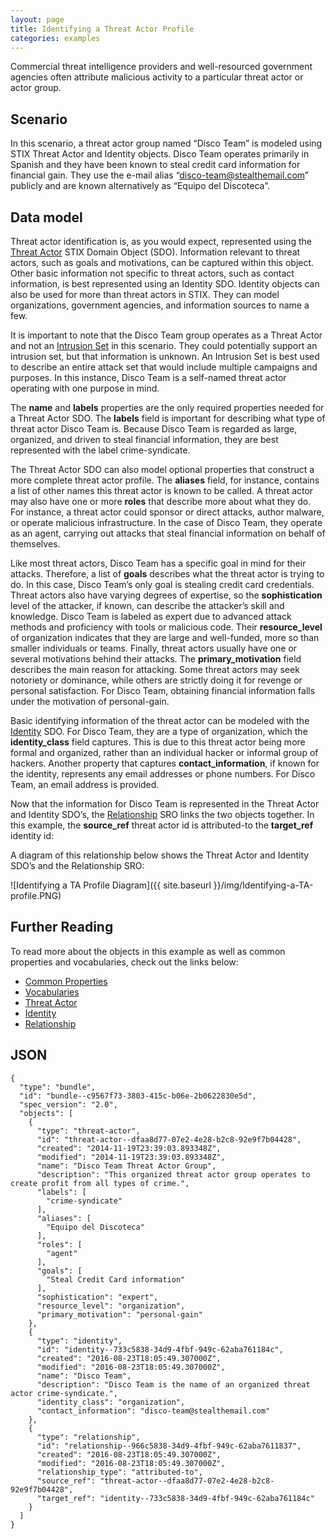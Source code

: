 ```yaml
---
layout: page
title: Identifying a Threat Actor Profile
categories: examples
---
```


Commercial threat intelligence providers and well-resourced government agencies often attribute malicious activity to a particular threat actor or actor group.

**Scenario**
------------

In this scenario, a threat actor group named “Disco Team” is modeled using STIX Threat Actor and Identity objects. Disco Team operates primarily in Spanish and they have been known to steal credit card information for financial gain. They use the e-mail alias “disco-team@stealthemail.com” publicly and are known alternatively as “Equipo del Discoteca”.

**Data model**
--------------

Threat actor identification is, as you would expect, represented using the [Threat Actor](https://docs.google.com/document/d/1S5XhY6F5OT599b0OuHtUf8IBzFvNY8RysFHIj93DgsY/edit#heading=h.k017w16zutw) STIX Domain Object (SDO). Information relevant to threat actors, such as goals and motivations, can be captured within this object. Other basic information not specific to threat actors, such as contact information, is best represented using an Identity SDO. Identity objects can also be used for more than threat actors in STIX. They can model organizations, government agencies, and information sources to name a few.

It is important to note that the Disco Team group operates as a Threat Actor and not an [Intrusion Set](https://docs.google.com/document/d/1S5XhY6F5OT599b0OuHtUf8IBzFvNY8RysFHIj93DgsY/edit#heading=h.5ol9xlbbnrdn) in this scenario. They could potentially support an intrusion set, but that information is unknown. An Intrusion Set is best used to describe an entire attack set that would include multiple campaigns and purposes. In this instance, Disco Team is a self-named threat actor operating with one purpose in mind.

The <span class="sdo">**name**</span> and <span class="sdo">**labels**</span> properties are the only required properties needed for a Threat Actor SDO. The <span class="sdo">**labels**</span> field is important for describing what type of threat actor Disco Team is. Because Disco Team is regarded as large, organized, and driven to steal financial information, they are best represented with the label <span class="values">crime-syndicate</span>.

The Threat Actor SDO can also model optional properties that construct a more complete threat actor profile. The <span class="sdo">**aliases**</span> field, for instance, contains a list of other names this threat actor is known to be called. A threat actor may also have one or more <span class="sdo">**roles**</span> that describe more about what they do. For instance, a threat actor could sponsor or direct attacks, author malware, or operate malicious infrastructure. In the case of Disco Team, they operate as an <span class="values">agent</span>, carrying out attacks that steal financial information on behalf of themselves.

Like most threat actors, Disco Team has a specific goal in mind for their attacks. Therefore, a list of <span class="sdo">**goals**</span> describes what the threat actor is trying to do. In this case, Disco Team’s only goal is stealing credit card credentials. Threat actors also have varying degrees of expertise, so the <span class="sdo">**sophistication**</span> level of the attacker, if known, can describe the attacker’s skill and knowledge. Disco Team is labeled as <span class="values">expert</span> due to advanced attack methods and proficiency with tools or malicious code. Their <span class="sdo">**resource\_level**</span> of <span class="values">organization</span> indicates that they are large and well-funded, more so than smaller individuals or teams. Finally, threat actors usually have one or several motivations behind their attacks. The <span class="sdo">**primary\_motivation**</span> field describes the main reason for attacking. Some threat actors may seek notoriety or dominance, while others are strictly doing it for revenge or personal satisfaction. For Disco Team, obtaining financial information falls under the motivation of <span class="values">personal-gain</span>.

Basic identifying information of the threat actor can be modeled with the [Identity](https://docs.google.com/document/d/1nipwFIaFwkHo4Gzw-qxZQpCjP_5tX7rbI3Ic5C56Z88/edit#heading=h.wh296fiwpklp) SDO. For Disco Team, they are a type of <span class="values">organization</span>, which the <span class="sdo">**identity\_class**</span> field captures. This is due to this threat actor being more formal and organized, rather than an <span class="values">individual</span> hacker or informal <span class="values">group</span> of hackers. Another property that captures <span class="sdo">**contact\_information**</span>, if known for the identity, represents any email addresses or phone numbers. For Disco Team, an email address is provided.

Now that the information for Disco Team is represented in the Threat Actor and Identity SDO’s, the [Relationship](https://docs.google.com/document/d/1nipwFIaFwkHo4Gzw-qxZQpCjP_5tX7rbI3Ic5C56Z88/edit#heading=h.e2e1szrqfoan) SRO links the two objects together. In this example, the <span class="sdo">**source\_ref**</span> threat actor id is <span class="values">attributed-to</span> the <span class="sdo">**target\_ref**</span> identity id:

A diagram of this relationship below shows the Threat Actor and Identity SDO’s and the Relationship SRO:

![Identifying a TA Profile Diagram]({{ site.baseurl }}/img/Identifying-a-TA-profile.PNG)

**Further Reading**
-------------------

To read more about the objects in this example as well as common properties and vocabularies, check out the links below:

-   [Common Properties](https://docs.google.com/document/d/1HRVFn2kAxBOTMbEb3KRu8tjMoHm-KRAI-2R8CTzGil4/edit#heading=h.xzbicbtscatx)
-   [Vocabularies](https://docs.google.com/document/d/1HRVFn2kAxBOTMbEb3KRu8tjMoHm-KRAI-2R8CTzGil4/edit#heading=h.iit7tolczlxv)
-   [Threat Actor](https://docs.google.com/document/d/1nipwFIaFwkHo4Gzw-qxZQpCjP_5tX7rbI3Ic5C56Z88/edit#heading=h.k017w16zutw)
-   [Identity](https://docs.google.com/document/d/1nipwFIaFwkHo4Gzw-qxZQpCjP_5tX7rbI3Ic5C56Z88/edit#heading=h.wh296fiwpklp)
-   [Relationship](https://docs.google.com/document/d/1nipwFIaFwkHo4Gzw-qxZQpCjP_5tX7rbI3Ic5C56Z88/edit#heading=h.e2e1szrqfoan)

**JSON**
------------------

```
{
  "type": "bundle",
  "id": "bundle--c9567f73-3803-415c-b06e-2b0622830e5d",
  "spec_version": "2.0",
  "objects": [
    {
      "type": "threat-actor",
      "id": "threat-actor--dfaa8d77-07e2-4e28-b2c8-92e9f7b04428",
      "created": "2014-11-19T23:39:03.893348Z",
      "modified": "2014-11-19T23:39:03.893348Z",
      "name": "Disco Team Threat Actor Group",
      "description": "This organized threat actor group operates to create profit from all types of crime.",
      "labels": [
        "crime-syndicate"
      ],
      "aliases": [
        "Equipo del Discoteca"
      ],
      "roles": [
        "agent"
      ],
      "goals": [
        "Steal Credit Card information"
      ],
      "sophistication": "expert",
      "resource_level": "organization",
      "primary_motivation": "personal-gain"
    },
    {
      "type": "identity",
      "id": "identity--733c5838-34d9-4fbf-949c-62aba761184c",
      "created": "2016-08-23T18:05:49.307000Z",
      "modified": "2016-08-23T18:05:49.307000Z",
      "name": "Disco Team",
      "description": "Disco Team is the name of an organized threat actor crime-syndicate.",
      "identity_class": "organization",
      "contact_information": "disco-team@stealthemail.com"
    },
    {
      "type": "relationship",
      "id": "relationship--966c5838-34d9-4fbf-949c-62aba7611837",
      "created": "2016-08-23T18:05:49.307000Z",
      "modified": "2016-08-23T18:05:49.307000Z",
      "relationship_type": "attributed-to",
      "source_ref": "threat-actor--dfaa8d77-07e2-4e28-b2c8-92e9f7b04428",
      "target_ref": "identity--733c5838-34d9-4fbf-949c-62aba761184c"
    }
  ]
}
```
